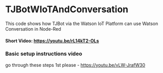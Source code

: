 # TJBotWIoTAndConversation
This code shows how TJBot via the Watson IoT Platform can use Watson Conversation in Node-Red
#### Short Video: https://youtu.be/rL14kT2-OLs

### Basic setup instructions video
go through these steps 1st please - https://youtu.be/vLW-JrafW30
